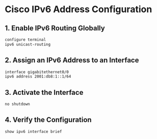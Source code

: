# Cisco IPv6 Address Configuration

## 1. Enable IPv6 Routing Globally
```bash
configure terminal
ipv6 unicast-routing
```

## 2. Assign an IPv6 Address to an Interface
```bash
interface gigabitethernet0/0
ipv6 address 2001:db8:1::1/64
```

## 3. Activate the Interface
```bash
no shutdown
```

## 4. Verify the Configuration
```bash
show ipv6 interface brief
```